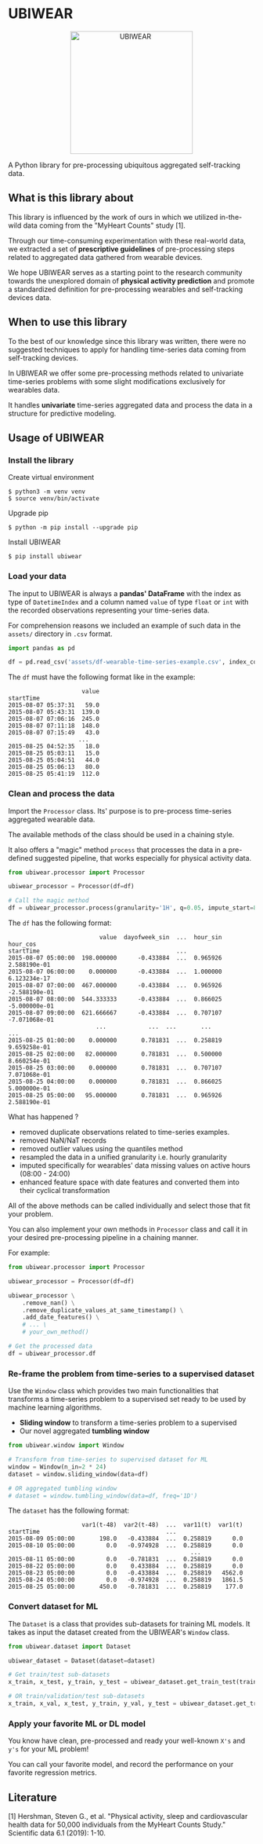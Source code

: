 # UBIWEAR

<p align="center">
  <img src="https://raw.githubusercontent.com/stergiosbamp/deep-physical-activity-prediction/main/ubiwear/assets/logo.png?token=GHSAT0AAAAAABMGPXQKH6JE4UX625GRBLGMYPBH6JA" width="250" title="UBIWEAR">
</p>

A Python library for pre-processing ubiquitous aggregated self-tracking data.

## What is this library about

This library is influenced by the work of ours in which we utilized in-the-wild data
coming from the "MyHeart Counts" study [1].

Through our time-consuming experimentation with these real-world data, we extracted 
a set of **prescriptive guidelines** of pre-processing steps related to aggregated data 
gathered from wearable devices.

We hope UBIWEAR serves as a starting point to the research community towards the unexplored 
domain of **physical activity prediction** and promote a standardized definition for pre-processing
wearables and self-tracking devices data.

## When to use this library

To the best of our knowledge since this library was written, there were no
suggested techniques to apply for handling time-series data coming from self-tracking devices.

In UBIWEAR we offer some pre-processing methods related to univariate time-series problems
with some slight modifications exclusively for wearables data.

It handles **univariate** time-series aggregated data and process the data in a structure  for predictive modeling.

## Usage of UBIWEAR

### Install the library
Create virtual environment

```
$ python3 -m venv venv
$ source venv/bin/activate
```

Upgrade pip

```
$ python -m pip install --upgrade pip
```

Install UBIWEAR

```
$ pip install ubiwear
```

### Load your data

The input to UBIWEAR is always a **pandas' DataFrame** with the index as type of `DatetimeIndex` and a column named `value` 
of type `float` or `int` with the recorded observations representing your time-series data.

For comprehension reasons we included an example of such data in the `assets/` directory in `.csv` format.

```python
import pandas as pd

df = pd.read_csv('assets/df-wearable-time-series-example.csv', index_col='startTime', parse_dates=True)
```

The `df` must have the following format like in the example:
```
                     value
startTime                 
2015-08-07 05:37:31   59.0
2015-08-07 05:43:31  139.0
2015-08-07 07:06:16  245.0
2015-08-07 07:11:18  148.0
2015-08-07 07:15:49   43.0
                    ...
2015-08-25 04:52:35   18.0
2015-08-25 05:03:11   15.0
2015-08-25 05:04:51   44.0
2015-08-25 05:06:13   80.0
2015-08-25 05:41:19  112.0
```

### Clean and process the data

Import the `Processor` class. Its' purpose is to pre-process time-series aggregated wearable data. 

The available methods of the class should be used in a chaining style. 

It also offers a "magic" method `process` that processes the data in a pre-defined suggested pipeline, 
that works especially for physical activity data.

```python
from ubiwear.processor import Processor

ubiwear_processor = Processor(df=df)

# Call the magic method
df = ubiwear_processor.process(granularity='1H', q=0.05, impute_start=8, impute_end=24)
```

The `df` has the following format:

```
                          value  dayofweek_sin  ...  hour_sin      hour_cos
startTime                                       ...                        
2015-08-07 05:00:00  198.000000      -0.433884  ...  0.965926  2.588190e-01
2015-08-07 06:00:00    0.000000      -0.433884  ...  1.000000  6.123234e-17
2015-08-07 07:00:00  467.000000      -0.433884  ...  0.965926 -2.588190e-01
2015-08-07 08:00:00  544.333333      -0.433884  ...  0.866025 -5.000000e-01
2015-08-07 09:00:00  621.666667      -0.433884  ...  0.707107 -7.071068e-01
                         ...            ...  ...       ...           ...
2015-08-25 01:00:00    0.000000       0.781831  ...  0.258819  9.659258e-01
2015-08-25 02:00:00   82.000000       0.781831  ...  0.500000  8.660254e-01
2015-08-25 03:00:00    0.000000       0.781831  ...  0.707107  7.071068e-01
2015-08-25 04:00:00    0.000000       0.781831  ...  0.866025  5.000000e-01
2015-08-25 05:00:00   95.000000       0.781831  ...  0.965926  2.588190e-01
```

What has happened ?

* removed duplicate observations related to time-series examples.
* removed NaN/NaT records
* removed outlier values using the quantiles method
* resampled the data in a unified granularity i.e. hourly granularity
* imputed specifically for wearables' data missing values on active hours (08:00 - 24:00)
* enhanced feature space with date features and converted them into their cyclical transformation

All of the above methods can be called individually and select those that fit your problem.

You can also implement your own methods in `Processor` class and call it in your desired pre-processing
pipeline in a chaining manner.

For example:
```python
from ubiwear.processor import Processor

ubiwear_processor = Processor(df=df)

ubiwear_processor \
    .remove_nan() \
    .remove_duplicate_values_at_same_timestamp() \
    .add_date_features() \
    # ... \    
    # your_own_method()

# Get the processed data
df = ubiwear_processor.df
```

### Re-frame the problem from time-series to a supervised dataset
Use the `Window` class which provides two main functionalities that transforms a time-series problem 
to a supervised set ready to be used by machine learning algorithms.

* **Sliding window** to transform a time-series problem to a supervised
* Our novel aggregated **tumbling window**

```python
from ubiwear.window import Window

# Transform from time-series to supervised dataset for ML
window = Window(n_in=2 * 24)
dataset = window.sliding_window(data=df)

# OR aggregated tumbling window
# dataset = window.tumbling_window(data=df, freq='1D')
```

The `dataset` has the following format:

```
                     var1(t-48)  var2(t-48)  ...  var11(t)  var1(t)
startTime                                    ...                   
2015-08-09 05:00:00       198.0   -0.433884  ...  0.258819      0.0
2015-08-10 05:00:00         0.0   -0.974928  ...  0.258819      0.0
                                                    ...
2015-08-11 05:00:00         0.0   -0.781831  ...  0.258819      0.0
2015-08-22 05:00:00         0.0    0.433884  ...  0.258819      0.0
2015-08-23 05:00:00         0.0   -0.433884  ...  0.258819   4562.0
2015-08-24 05:00:00         0.0   -0.974928  ...  0.258819   1861.5
2015-08-25 05:00:00       450.0   -0.781831  ...  0.258819    177.0
```

### Convert dataset for ML

The `Dataset` is a class that provides sub-datasets for training ML models. It takes as input the dataset
created from the UBIWEAR's `Window` class.

```python
from ubiwear.dataset import Dataset

ubiwear_dataset = Dataset(dataset=dataset)

# Get train/test sub-datasets
x_train, x_test, y_train, y_test = ubiwear_dataset.get_train_test(train_ratio=0.75)

# OR train/validation/test sub-datasets
x_train, x_val, x_test, y_train, y_val, y_test = ubiwear_dataset.get_train_val_test(train_ratio=0.75, val_ratio=0.2)
```

### Apply your favorite ML or DL model

You know have clean, pre-processed and ready your well-known `X's` and `y's` for your ML problem!

You can call your favorite model, and record the performance on your favorite regression metrics.



## Literature
[1] Hershman, Steven G., et al. "Physical activity, sleep and cardiovascular health data for 50,000 individuals from the MyHeart Counts Study." Scientific data 6.1 (2019): 1-10.
